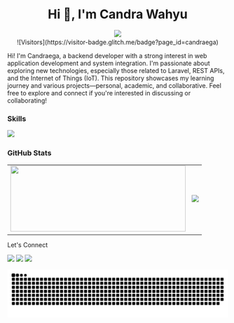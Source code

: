 <h1 align="center">Hi 👋, I'm Candra Wahyu</h1>
<p align="center">
  <img src="https://media.giphy.com/media/3o7TKU8RvQuomFfUUU/giphy.gif" width="250"><br/>
  ![Visitors](https://visitor-badge.glitch.me/badge?page_id=candraega)
</p>


Hi! I'm Candraega, a backend developer with a strong interest in web application development and system integration. I'm passionate about exploring new technologies, especially those related to Laravel, REST APIs, and the Internet of Things (IoT). This repository showcases my learning journey and various projects—personal, academic, and collaborative. Feel free to explore and connect if you're interested in discussing or collaborating!

### Skills
<p align="left">
  <img src="https://skillicons.dev/icons?i=php,laravel,flutter,dart,js,nodejs,html,css,tailwind,mysql,git,github" />
</p>



### GitHub Stats

<table align="center">
  <tr>
    <td>
      <img src="https://github-readme-stats.vercel.app/api?username=candraega&show_icons=true&theme=radical" height="150px" width="400px"/>
    </td>
    <td>
      <img src="https://github-readme-stats.vercel.app/api/top-langs/?username=candraega&layout=compact&theme=radical" height="200px" />
    </td>
  </tr>
</table>

Let's Connect

<p align="left">
  <a href="mailto:your_email@example.com" target="_blank"><img src="https://img.shields.io/badge/email-%23EA4335.svg?&style=for-the-badge&logo=gmail&logoColor=white"/></a>
  <a href="https://linkedin.com/in/your-linkedin" target="_blank"><img src="https://img.shields.io/badge/LinkedIn-%230077B5.svg?&style=for-the-badge&logo=linkedin&logoColor=white"/></a>
  <a href="https://www.instagram.com/your_instagram/" target="_blank"><img src="https://img.shields.io/badge/Instagram-%23E4405F.svg?&style=for-the-badge&logo=instagram&logoColor=white"/></a>
</p>


<picture>
  <source
    media="(prefers-color-scheme: dark)"
    srcset="https://raw.githubusercontent.com/platane/snk/output/github-contribution-grid-snake-dark.svg"
  />
  <source
    media="(prefers-color-scheme: light)"
    srcset="https://raw.githubusercontent.com/platane/snk/output/github-contribution-grid-snake.svg"
  />
  <img
    alt="github contribution grid snake animation"
    src="https://raw.githubusercontent.com/platane/snk/output/github-contribution-grid-snake.svg"
  />
</picture>

